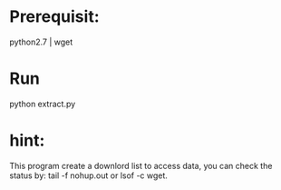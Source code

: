 # Prerequisit:
 python2.7
 | wget

# Run 
python extract.py

# hint:
This program create a downlord list to access data, you can check the status by: tail -f nohup.out or lsof -c wget. 

